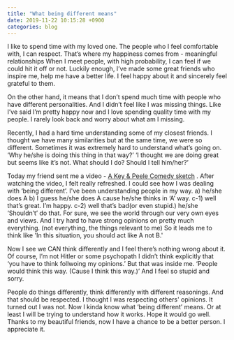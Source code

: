 ```yaml
---
title: "What being different means"
date: 2019-11-22 10:15:28 +0900
categories: blog
---
```


I like to spend time with my loved one. The people who I feel comfortable with, I can respect. That’s where my happiness comes from - meaningful relationships
When I meet people, with high probability, I can feel if we could hit it off or not. Luckily enough, I’ve made some great friends who inspire me, help me have a better life. I feel happy about it and sincerely feel grateful to them.

On the other hand, it means that I don’t spend much time with people who have different personalities. And I didn’t feel like I was missing things. Like I’ve said I’m pretty happy now and I love spending quality time with my people. I rarely look back and worry about what am I missing.

Recently, I had a hard time understanding some of my closest friends. I thought we have many similarities but at the same time, we were so different. Sometimes it was extremely hard to understand what’s going on. ‘Why he/she is doing this thing in that way?’ ‘I thought we are doing great but seems like it’s not. What should I do? Should I tell him/her?’

Today my friend sent me a video - [A Key & Peele Comedy sketch](https://www.youtube.com/watch?v=naleynXS7yo&feature=youtu.be=)
. After watching the video, I felt really refreshed. I could see how I was dealing with ‘being different’. I've been understanding people in my way. a) he/she does A b) I guess he/she does A cause he/she thinks in ‘A’ way. c-1) well that’s great. I’m happy. c-2) well that’s bad(or even stupid.) he/she ‘Shouldn’t’ do that. For sure, we see the world through our very own eyes and views. And I try hard to have strong opinions on pretty much everything. (not everything, the things relevant to me) So it leads me to think like 'In this situation, you should act like A not B.'

Now I see we CAN think differently and I feel there’s nothing wrong about it. Of course, I’m not Hitler or some psychopath I didn’t think explicitly that ‘you have to think follwoing my opinions.’ But that was inside me. ‘People would think this way. (Cause I think this way.)’ And I feel so stupid and sorry.

People do things differently, think differently with different reasonings. And that should be respected. I thought I was respecting others' opinions. It turned out I was not. Now I kinda know what ‘being different’ means. Or at least I will be trying to understand how it works. Hope it would go well. Thanks to my beautiful friends, now I have a chance to be a better person. I appreciate it.
